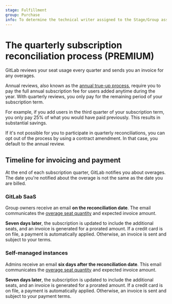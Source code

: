 ```yaml
---
stage: Fulfillment
group: Purchase
info: To determine the technical writer assigned to the Stage/Group associated with this page, see https://about.gitlab.com/handbook/engineering/ux/technical-writing/#assignments
---
```


# The quarterly subscription reconciliation process **(PREMIUM)**

GitLab reviews your seat usage every quarter and sends you an invoice for
any overages.

Annual reviews, also known as the [annual true-up process](self_managed/index.md#users-over-license),
require you to pay the full annual subscription fee for users added anytime during the year. With quarterly
reviews, you only pay for the remaining period of your subscription term.

For example, if you add users in the third quarter of your subscription term, you only
pay 25% of what you would have paid previously. This results in substantial savings.

If it's not possible for you to participate in quarterly reconciliations, you can opt out of the
process by using a contract amendment. In that case, you default to the annual review.

## Timeline for invoicing and payment

At the end of each subscription quarter, GitLab notifies you about overages.
The date you're notified about the overage is not the same as the date
you are billed.

### GitLab SaaS

Group owners receive an email **on the reconciliation date**.
The email communicates the [overage seat quantity](gitlab_com/index.md#seats-owed-example)
and expected invoice amount.

**Seven days later**, the subscription is updated to include the additional
seats, and an invoice is generated for a prorated amount. If a credit card
is on file, a payment is automatically applied. Otherwise, an invoice is
sent and subject to your terms.

### Self-managed instances

Admins receive an email **six days after the reconciliation date**.
This email communicates the [overage seat quantity](self_managed/index.md#users-over-license)
and expected invoice amount.

**Seven days later**, the subscription is updated to include the additional
seats, and an invoice is generated for a prorated amount. If a credit card
is on file, a payment is automatically applied. Otherwise, an invoice is
sent and subject to your payment terms.
